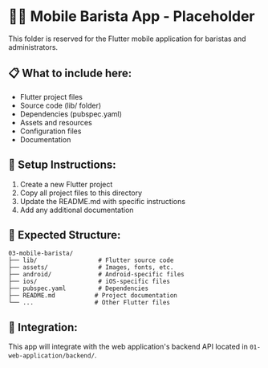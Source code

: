 # 👨‍💼 Mobile Barista App - Placeholder

This folder is reserved for the Flutter mobile application for baristas and administrators.

## 📋 What to include here:

- Flutter project files
- Source code (lib/ folder)
- Dependencies (pubspec.yaml)
- Assets and resources
- Configuration files
- Documentation

## 🚀 Setup Instructions:

1. Create a new Flutter project
2. Copy all project files to this directory
3. Update the README.md with specific instructions
4. Add any additional documentation

## 📁 Expected Structure:

```
03-mobile-barista/
├── lib/                 # Flutter source code
├── assets/              # Images, fonts, etc.
├── android/             # Android-specific files
├── ios/                 # iOS-specific files
├── pubspec.yaml         # Dependencies
├── README.md           # Project documentation
└── ...                 # Other Flutter files
```

## 🔗 Integration:

This app will integrate with the web application's backend API located in `01-web-application/backend/`.
